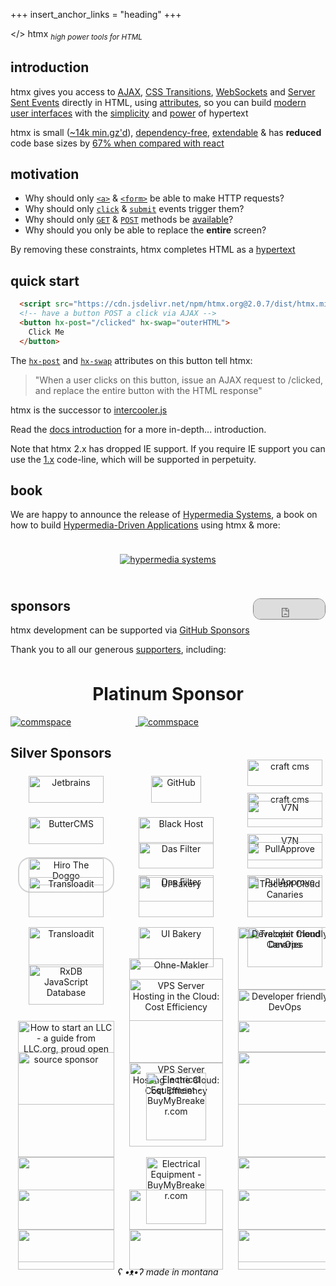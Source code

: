 +++
insert_anchor_links = "heading"
+++

<style type="text/css">
.wuw {
  display:none;
}
.uwu {
  display:none;
}
body.lmao .dark-hero .main {
    display:none;
}
body.lmao .dark-hero .wuw {
    display:block;
    padding-top: 24px;
}
body.lmao .dark-hero .uwu {
    display:none;
}
body.kawaii .dark-hero .main {
    display:none;
}
body.kawaii .dark-hero .wuw {
    display:none;
}
body.kawaii .dark-hero .uwu {
    display:block;
    padding-top: 24px;
}

body.ads .ad {
  display: block;
  text-align: center;
  margin-left: calc(50% - 50vw);
  margin-right: calc(50% - 50vw);
}

body.ads .ad a:hover {
  opacity: 100%;
}

body .ad {
  display: none;
}

body.ads .ad img {
  max-width: 90vw;
}

</style>
<script type="application/javascript">
if(window.location.search=="?wuw=true" || window.location.search=="?suw=true") {
  document.body.classList.add("lmao")
}
if(window.location.search=="?uwu=true") {
  document.body.classList.add("kawaii")
}
if(window.location.search=="?ads=true") {
  document.body.classList.add("ads")
}
</script>

<div class="ad" style="margin-bottom: 30px">
<a href="https://swag.htmx.org">
  <img src="/img/ads_top.png"/>
</a>
</div>

<div class="dark-hero full-width" classes="add appear">
  <div class="main">
      <span class="logo dark">&lt;<span class="blue">/</span>&gt; <span class="no-mobile">htm<span class="blue">x</span></span></span>
      <sub class="no-mobile"><i>high power tools for HTML</i></sub>
  </div>
  <div class="wuw">
     <a href="https://swag.htmx.org/products/shut-up-warren-tee">
       <img src="/img/wuw.png">
     </a>
  </div>
  <div class="uwu">
     <a href="https://swag.htmx.org/products/htmx-katakana-shirt">
       <img src="/img/kawaii.png">
     </a>
  </div>

</div>
<div class="ad">
<a href="https://swag.htmx.org">
  <img src="/img/ads_bottom.png"/>
</a>
</div>

<h2>introduction</h2>

htmx gives you access to [AJAX](@/docs.md#ajax), [CSS Transitions](@/docs.md#css_transitions), [WebSockets](@/docs.md#websockets-and-sse) and [Server Sent Events](@/docs.md#websockets-and-sse)
directly in HTML, using [attributes](@/reference.md#attributes), so you can build
[modern user interfaces](@/examples/_index.md) with the [simplicity](https://en.wikipedia.org/wiki/HATEOAS) and
[power](https://www.ics.uci.edu/~fielding/pubs/dissertation/rest_arch_style.htm) of hypertext

htmx is small ([~14k min.gz'd](https://cdn.jsdelivr.net/npm/htmx.org/dist/)),
[dependency-free](https://github.com/bigskysoftware/htmx/blob/master/package.json),
[extendable](https://htmx.org/extensions) & has **reduced** code base sizes by [67% when compared with react](@/essays/a-real-world-react-to-htmx-port.md)

<h2>motivation</h2>

* Why should only [`<a>`](https://developer.mozilla.org/en-US/docs/Web/HTML/Element/a) & [`<form>`](https://developer.mozilla.org/en-US/docs/Web/HTML/Element/form) be able to make HTTP requests?
* Why should only [`click`](https://developer.mozilla.org/en-US/docs/Web/API/Element/click_event) & [`submit`](https://developer.mozilla.org/en-US/docs/Web/API/HTMLFormElement/submit_event) events trigger them?
* Why should only [`GET`](https://developer.mozilla.org/en-US/docs/Web/HTTP/Methods/GET) & [`POST`](https://developer.mozilla.org/en-US/docs/Web/HTTP/Methods/POST) methods be [available](https://developer.mozilla.org/en-US/docs/Web/HTTP/Methods)?
* Why should you only be able to replace the **entire** screen?

By removing these constraints, htmx completes HTML as a [hypertext](https://en.wikipedia.org/wiki/Hypertext)

<h2>quick start</h2>

```html
  <script src="https://cdn.jsdelivr.net/npm/htmx.org@2.0.7/dist/htmx.min.js"></script>
  <!-- have a button POST a click via AJAX -->
  <button hx-post="/clicked" hx-swap="outerHTML">
    Click Me
  </button>
```

The [`hx-post`](@/attributes/hx-post.md) and [`hx-swap`](@/attributes/hx-swap.md) attributes on
this button tell htmx:

> "When a user clicks on this button, issue an AJAX request to /clicked, and replace the entire button with the HTML response"

htmx is the successor to [intercooler.js](http://intercoolerjs.org)

Read the [docs introduction](@/docs.md#introduction) for a more in-depth... introduction.

Note that htmx 2.x has dropped IE support.  If you require IE support you can use the [1.x](https://v1.htmx.org)
code-line, which will be supported in perpetuity.

<h2><a name='book'></a>book</h2>

We are happy to announce the release of [Hypermedia Systems](https://hypermedia.systems), a book on how to build
[Hypermedia-Driven Applications](@/essays/hypermedia-driven-applications.md) using htmx & more:

<div style="text-align: center;padding: 24px">
<a href="https://www.amazon.com/dp/B0C9S88QV6/ref=sr_1_1?crid=1P0I3GXQK32TN"><img src="/img/hypermedia-systems.png" alt="hypermedia systems"></a>
</div>

<h2>sponsors <iframe src="https://github.com/sponsors/bigskysoftware/button" title="Sponsor htmx" height="32" width="114" style="border: 1px solid gray; border-radius: 12px; float:right"></iframe></h2>


htmx development can be supported via [GitHub Sponsors](https://github.com/sponsors/bigskysoftware?o=esb)


Thank you to all our generous <a href="https://github.com/sponsors/bigskysoftware?o=esb">supporters</a>, including:

<style>
#sponsor-table td {
  text-align: center;
  padding: 16px;
  min-height: 100px;
  border-bottom: none;
  width:33%;
}

@media only screen and (max-width: 760px)  {

	/* Force table to not be like tables anymore */
	table, thead, tbody, th, td, tr {
		display: block;
	}
    #sponsor-table td {
      width:90%;
    }
    #sponsor-table td * {
      margin: auto;
    }
}

</style>
<div style="overflow-x: auto">

<h1 style="margin-top:32px;text-align:center">Platinum Sponsor</h1>
<div style="display: grid;grid-template-columns: 1fr">
<div>
        <a data-github-account="commspace" href="https://www.commspace.co.za">
        <img class="dark-hidden" src="/img/commspace.svg" alt="commspace" style="min-width:200px"/>
        <img class="dark-visible" src="/img/commspace-dark.svg" alt="commspace" style="min-width:200px"/>
        </a>
</div>
</div>

## Silver Sponsors
<style>
#silver-sponsors div {
  text-align: center;
  padding: 12px;
}
#silver-sponsors div a * {
    width: 80%;
}
#silver-sponsors img {
    min-width: 150px;
}
</style>
<div id="silver-sponsors" style="display: grid;grid-template-columns: repeat(3, 1fr); align-items: center; justify-items: center; ">
<div>
        <a data-github-account="JetBrainsOfficial" href="https://www.jetbrains.com"><img  src="/img/jetbrains.svg" alt="Jetbrains"></a>
</div>
<div>
        <a href="https://github.blog/2023-04-12-github-accelerator-our-first-cohort-and-whats-next"><img class="dark-invert" src="/img/Github_Logo.png" alt="GitHub" style="max-width:80%;min-width:100px;"></a>
</div>
<div>
        <a data-github-account="craftcms" href="https://craftcms.com">
        <img class="dark-hidden" src="/img/logo-craft-cms.svg" alt="craft cms">
        <img  class="dark-visible" src="/img/logo-craft-cms-dark.svg" alt="craft cms">
        </a>
</div>
<div>
        <a data-github-account="ButterCMS" href="https://buttercms.com/?utm_campaign=sponsorship&utm_medium=banner&utm_source=htmxhome">
          <img class="dark-invert" style="min-width: 150px;" src="/img/butter-cms.svg" alt="ButterCMS">
        </a>
</div>
<div>
        <a data-github-account="Black-HOST" href="https://black.host">
          <img class="dark-invert"  src="/img/blackhost-logo.svg" alt="Black Host">
        </a>
</div>
<div>
        <a href="https://www.v7n.com/">
          <img alt="V7N" class="dark-hidden" src="/img/v7n-logo.png">
          <img alt="V7N" class="dark-visible" src="/img/v7n-logo-dark.png">
        </a>
</div>
<div>
      <a data-github-account="sekunho" href="https://tacohiro.systems/"><img src="/img/sekun-doggo.jpg" alt="Hiro The Doggo" style="border: 2px solid lightgray; border-radius:20px"></a>
</div>
<div>
        <a href="https://dasfilter.shop/pages/affiliates">
          <img class="dark-hidden"  alt="Das Filter" src="/img/das-filter.svg">
          <img class="dark-visible" alt="Das Filter" src="/img/das-filter-dark.svg">
        </a>
</div>
<div>
      <a href="https://www.pullapprove.com/?utm_campaign=sponsorship&utm_medium=banner&utm_source=htmx">
        <img class="dark-hidden" src="/img/pullapprove-logo.svg" alt="PullApprove"/>
        <img class="dark-visible" src="/img/pullapprove-logo-dark.svg" alt="PullApprove"/>
      </a>
</div>
<div>
        <a data-github-account="transloadit" href=" https://transloadit.com/?utm_source=htmx&utm_medium=referral&utm_campaign=sponsorship&utm_content=website/">
          <img class="dark-hidden" alt="Transloadit" src="/img/logos-transloadit-default.svg">
          <img class="dark-visible" alt="Transloadit" src="/img/transloadit-logo-dark.svg">
        </a>
</div>
<div>
      <a data-github-account="uibakery" href="https://uibakery.io">
      <img class="dark-hidden" src="/img/ui-bakery.svg" alt="UI Bakery">
      <img class="dark-visible" src="/img/ui-bakery-dark.svg" alt="UI Bakery"></a>
</div>

<div>
    <a data-github-account="tracebit-com" href="https://tracebit.com/?utm_source=htmx">
      <img class="dark-hidden" alt="Tracebit Cloud Canaries" src="/img/tracebit-logo.png">
      <img class="dark-visbile" alt="Tracebit Cloud Canaries" src="/img/tracebit-logo-dark.png">
    </a>
</div>
<div>
      <a data-github-account="pubkey" href="https://rxdb.info/?utm_source=sponsor&utm_medium=githubsponsor&utm_campaign=githubsponsor-htmx">
        <img src="/img/rxdb.svg" alt="RxDB JavaScript Database"></a>
</div>
<div>
      <a href="https://www.ohne-makler.net/"><img src="/img/ohne-makler.svg" alt="Ohne-Makler" style="width:100%;max-width:150px"></a>
</div>


<div>
        <a data-github-account="cased" href="https://cased.com///">
          <img class="dark-hidden" alt="Developer friendly DevOps" src="/img/Cased_Logo_DarkBlue.svg" style="width:100%;max-width:250px">
          <img class="dark-visible" alt="Developer friendly DevOps" src="/img/Cased_Logo_Beige-01.svg" style="width:100%;max-width:250px">
        </a>
</div>
<div>
        <a data-github-account="llcorg" href="https://www.llc.org/">
          <img alt="How to start an LLC - a guide from LLC.org, proud open source sponsor" src="/img/llc-org.svg" style="width:100%;max-width:250px">
        </a>
</div>


<div>
        <a data-github-account="VPSServerCom" href="https://www.vpsserver.com/">
          <img class="dark-hidden" alt="VPS Server Hosting in the Cloud: Cost Efficiency" src="/img/vps-server-logo.svg" style="width:100%;max-width:250px">
          <img class="dark-visible" alt="VPS Server Hosting in the Cloud: Cost Efficiency" src="/img/vps-server-logo-dark.svg" style="width:100%;max-width:250px">
        </a>
</div>
<div>
        <a data-github-account="appleple" href="https://www.a-blogcms.jp/">
          <img src="/img/ablogcms_logo.svg" style="width:100%;max-width:250px">
        </a>
</div>
<div>
        <a data-github-account="CoverageCritic" alt="Find Internet Providers With Broadband Map" href="https://broadbandmap.com/">
           <img class="dark-hidden" src="/img/BroadbandMapLogo2LineLightMode.png" style="width:100%;max-width:250px">
           <img class="dark-visible" src="/img/BroadbandMapLogo2LineDarkMode.png" style="width:100%;max-width:250px">
        </a>
</div>


<div>
        <a data-github-account="upstatebreaker" href="https://buymybreaker.com/">
          <img class="dark-hidden" alt="Electrical Equipment - BuyMyBreaker.com" src="/img/bmb-light.svg" style="min-width: 80px" >
          <img class="dark-visible" alt="Electrical Equipment - BuyMyBreaker.com" src="/img/bmb-dark.svg" style="min-width: 80px">
        </a>
</div>
<div>
        <a data-github-account="Viralyft" alt="Buy YouTube views" href="https://viralyft.com/buy-youtube-views/">
           <img class="dark-hidden" src="/img/Viralyft_light.png" style="width:100%;max-width:250px">
           <img class="dark-visible" src="/img/Viralyft_dark.png" style="width:100%;max-width:250px">
        </a>
</div>
<div>
        <a data-github-account="Follower24" alt="Follower24" href="https://www.follower24.de/">
           <img class="dark-hidden" src="/img/follower_light.svg" style="width:100%;max-width:250px">
           <img class="dark-visible" src="/img/follower_dark.svg" style="width:100%;max-width:250px">
        </a>
</div>


<div>
    <a data-github-account="ExchangeRate-API" alt="The Accurate & Reliable Exchange Rate API" href="https://www.exchangerate-api.com">
       <img class="dark-hidden" src="/img/exchange-rate-api.png" style="width:100%;max-width:250px">
       <img class="dark-visible" src="/img/exchange-rate-api-dark.png" style="width:100%;max-width:250px">
    </a>
</div>
<div>
        <a data-github-account="radioplusexperts" alt="Assignment Writing service" href="https://edubirdie.com/do-my-assignment">
           <img class="dark-hidden" src="/img/edubirdie-light.png" style="width:100%;max-width:250px">
           <img class="dark-visible" src="/img/edubirdie-dark.png" style="width:100%;max-width:250px">
        </a>
</div>
</div>

<div style="text-align: center;font-style: italic;margin-top: 26px;">ʕ •ᴥ•ʔ made in montana</div>
